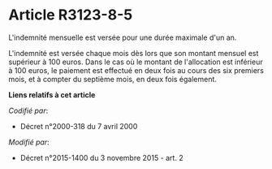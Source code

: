 # Article R3123-8-5

L'indemnité mensuelle est versée pour une durée maximale d'un an.

L'indemnité est versée chaque mois dès lors que son montant mensuel est supérieur à 100 euros. Dans le cas où le montant de
l'allocation est inférieur à 100 euros, le paiement est effectué en deux fois au cours des six premiers mois, et à compter du
septième mois, en deux fois également.

**Liens relatifs à cet article**

_Codifié par_:

  - Décret n°2000-318 du 7 avril 2000

_Modifié par_:

  - Décret n°2015-1400 du 3 novembre 2015 - art. 2
